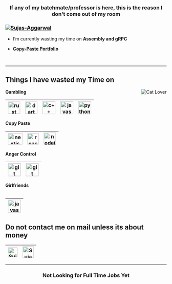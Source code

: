 <h3 align="center">If any of my batchmate/professor is here, this is the reason I don't come out of my room</h3>

<h3 align="left"><a href="#" target="_blank" rel="noreferrer"><img src="https://camo.githubusercontent.com/d99cfc7333abda42f175b8f79b81279e360f30b24e671e780f478fabfb68f2d3/68747470733a2f2f6b6f6d617265762e636f6d2f67687076632f3f757365726e616d653d796f7572757365726e616d6526636f6c6f723d627269676874677265656e" alt="Sujas-Aggarwal" /></a></h3>


- I’m currently wasting my time on **Assembly and gRPC**

-  **<a href="https://sujas.tech/" target="_blank" rel="noreferrer">Copy-Paste Portfolio</a>**

<br>

<hr>


<h2 align="left">Things I have wasted my Time on</h2>
<a href="#" target="_blank" rel="noreferrer"> <img align="right" src="https://e7.pngegg.com/pngimages/90/776/png-clipart-internet-meme-cat-internet-forum-game-meme-game-cat-like-mammal-thumbnail.png" alt="Cat Lover"></a>


<strong align="left">Gambling</strong>
<table>
<thead>
<tr>
  
<th><a href="#" target="_blank" rel="noreferrer"> <img src="https://icons.veryicon.com/png/o/business/vscode-program-item-icon/rust-1.png" alt="rust" width="38" height="38"/></a></th>
<th><a href="#" target="_blank" rel="noreferrer"> <img src="https://cdn.worldvectorlogo.com/logos/dart.svg" alt="dart" width="38" height="38"/></a></th>
<th><a href="#" target="_blank" rel="noreferrer"> <img src="https://cdn-icons-png.flaticon.com/512/6132/6132222.png" alt="c++" width="40" height="40"/> </a> </th>
<th><a href="#" target="_blank" rel="noreferrer"> <img src="https://encrypted-tbn0.gstatic.com/images?q=tbn:ANd9GcScCg8JqsAywWcx9yXjTjj7b-E-nPKbASsjpg&usqp=CA" alt="javascript" width="40" height="40"/> </a></th>
<th><a href="#" target="_blank" rel="noreferrer"> <img src="https://upload.wikimedia.org/wikipedia/commons/thumb/c/c3/Python-logo-notext.svg/1869px-Python-logo-notext.svg.png" alt="python" width="40" height="40"/> </a> </th>


</table>
</thead>
</tr>

<strong align="left">Copy Paste</strong>
<table>
<thead>
  
<tr>
  
<th><a href="#" target="_blank" rel="noreferrer"> <img src="https://logowik.com/content/uploads/images/nextjs2106.logowik.com.webp" alt="nextjs" width="45" height="35"/> </a></th>
<th><a href="#" target="_blank" rel="noreferrer"> <img src="https://cdn.worldvectorlogo.com/logos/react-2.svg" alt="react" width="35" height="35"/> </a></th>
<th><a href="#" target="_blank" rel="noreferrer"> <img src="https://cdn.worldvectorlogo.com/logos/nodejs-icon.svg" alt="nodejs" width="38" height="38"/> </a></th>

</tr>
</thead>
</table>

<strong align="left">Anger Control</strong>
<table>
<thead>
<tr>
<th><a href="#" target="_blank" rel="noreferrer"> <img src="https://www.vectorlogo.zone/logos/git-scm/git-scm-icon.svg" alt="git" width="40" height="40"/> </a> </th><th><a href="#" target="_blank" rel="noreferrer"> <img src="https://cdn.worldvectorlogo.com/logos/docker.svg" alt="git" width="40" height="40"/> </a></th>

<table>
<thead>
<tr>

<strong align="left">Girlfriends</strong>
<table>
<thead>
<tr>
  <th><a href="#" target="_blank" rel="noreferrer"> <img src="https://encrypted-tbn0.gstatic.com/images?q=tbn:ANd9GcScCg8JqsAywWcx9yXjTjj7b-E-nPKbASsjpg&usqp=CA" alt="javascript" width="40" height="40"/> </a></th>
</table>
</thead>
</tr>

<h2 align="left">Do not contact me on mail unless its about money</h2>
<table>
<thead>
<tr>
<th><a href="https://linkedin.com/in/sujasaggarwal" target="_blank"><img align="center" src="https://cdn-icons-png.flaticon.com/512/174/174857.png" alt="Sujas Aggarwal" height="30" width="30" /></a></th>

<th><a href="mailto:sujaskhadria@gmail.com?subject=From%20GitHub" target="_blank"><img align="center" src="https://cdn-icons-png.flaticon.com/512/281/281769.png" alt="Sujas Aggarwal" height="36" width="34" /></a></th>
</table>
</thead>
</tr>
<hr>

<h3 align="center">Not Looking for Full Time Jobs Yet</h3>
